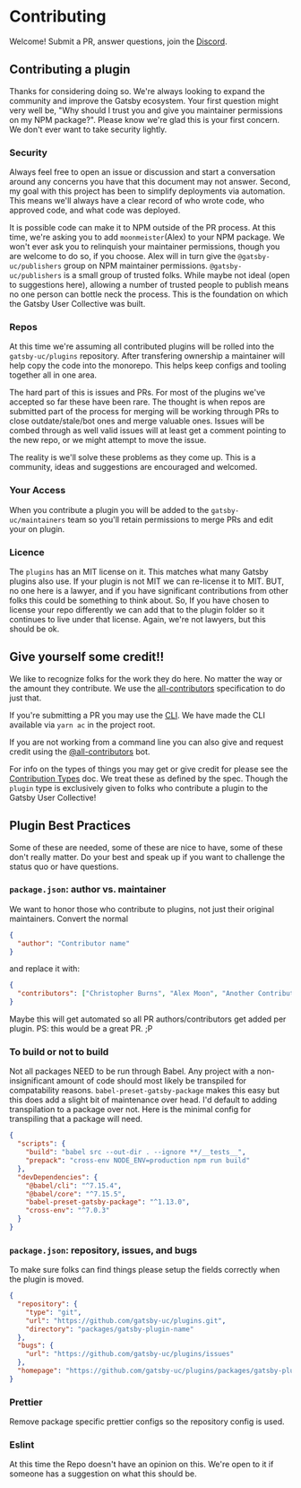 # Contributing

Welcome! Submit a PR, answer questions, join the [Discord](https://discord.gg/gwnqfzetjv).

## Contributing a plugin

Thanks for considering doing so. We're always looking to expand the community and improve the Gatsby ecosystem. Your first question might very well be, "Why should I trust you and give you maintainer permissions on my NPM package?". Please know we're glad this is your first concern. We don't ever want to take security lightly.

### Security

Always feel free to open an issue or discussion and start a conversation around any concerns you have that this document may not answer. Second, my goal with this project has been to simplify deployments via automation. This means we'll always have a clear record of who wrote code, who approved code, and what code was deployed.

It is possible code can make it to NPM outside of the PR process. At this time, we're asking you to add `moonmeister`(Alex) to your NPM package. We won't ever ask you to relinquish your maintainer permissions, though you are welcome to do so, if you choose. Alex will in turn give the `@gatsby-uc/publishers` group on NPM maintainer permissions. `@gatsby-uc/publishers` is a small group of trusted folks. While maybe not ideal (open to suggestions here), allowing a number of trusted people to publish means no one person can bottle neck the process. This is the foundation on which the Gatsby User Collective was built.

### Repos

At this time we're assuming all contributed plugins will be rolled into the `gatsby-uc/plugins` repository. After transfering ownership a maintainer will help copy the code into the monorepo. This helps keep configs and tooling together all in one area.

The hard part of this is issues and PRs. For most of the plugins we've accepted so far these have been rare. The thought is when repos are submitted part of the process for merging will be working through PRs to close outdate/stale/bot ones and merge valuable ones. Issues will be combed through as well valid issues will at least get a comment pointing to the new repo, or we might attempt to move the issue.

The reality is we'll solve these problems as they come up. This is a community, ideas and suggestions are encouraged and welcomed.

### Your Access

When you contribute a plugin you will be added to the `gatsby-uc/maintainers` team so you'll retain permissions to merge PRs and edit your on plugin.

### Licence

The `plugins` has an MIT license on it. This matches what many Gatsby plugins also use. If your plugin is not MIT we can re-license it to MIT. BUT, no one here is a lawyer, and if you have significant contributions from other folks this could be something to think about. So, If you have chosen to license your repo differently we can add that to the plugin folder so it continues to live under that license. Again, we're not lawyers, but this should be ok.

## Give yourself some credit!!

We like to recognize folks for the work they do here. No matter the way or the amount they contribute. We use the [all-contributors](https://github.com/all-contributors/all-contributors) specification to do just that.

If you're submitting a PR you may use the [CLI](https://allcontributors.org/docs/en/cli/usage). We have made the CLI available via `yarn ac` in the project root.

If you are not working from a command line you can also give and request credit using the [@all-contributors](https://allcontributors.org/docs/en/bot/usage) bot.

For info on the types of things you may get or give credit for please see the [Contribution Types](https://allcontributors.org/docs/en/emoji-key) doc. We treat these as defined by the spec. Though the `plugin` type is exclusively given to folks who contribute a plugin to the Gatsby User Collective!

## Plugin Best Practices

Some of these are needed, some of these are nice to have, some of these don't really matter. Do your best and speak up if you want to challenge the status quo or have questions.

### `package.json`: author vs. maintainer

We want to honor those who contribute to plugins, not just their original maintainers. Convert the normal

```json
{
  "author": "Contributor name"
}
```

and replace it with:

```json
{
  "contributors": ["Christopher Burns", "Alex Moon", "Another Contributor"]
}
```

Maybe this will get automated so all PR authors/contributors get added per plugin. PS: this would be a great PR. ;P

### To build or not to build

Not all packages NEED to be run through Babel. Any project with a non-insignificant amount of code should most likely be transpiled for compatability reasons. `babel-preset-gatsby-package` makes this easy but this does add a slight bit of maintenance over head. I'd default to adding transpilation to a package over not. Here is the minimal config for transpiling that a package will need.

```json
{
  "scripts": {
    "build": "babel src --out-dir . --ignore **/__tests__",
    "prepack": "cross-env NODE_ENV=production npm run build"
  },
  "devDependencies": {
    "@babel/cli": "^7.15.4",
    "@babel/core": "^7.15.5",
    "babel-preset-gatsby-package": "^1.13.0",
    "cross-env": "^7.0.3"
  }
}
```

### `package.json`: repository, issues, and bugs

To make sure folks can find things please setup the fields correctly when the plugin is moved.

```json
{
  "repository": {
    "type": "git",
    "url": "https://github.com/gatsby-uc/plugins.git",
    "directory": "packages/gatsby-plugin-name"
  },
  "bugs": {
    "url": "https://github.com/gatsby-uc/plugins/issues"
  },
  "homepage": "https://github.com/gatsby-uc/plugins/packages/gatsby-plugin-name#readme"
}
```

### Prettier

Remove package specific prettier configs so the repository config is used.

### Eslint

At this time the Repo doesn't have an opinion on this. We're open to it if someone has a suggestion on what this should be.
